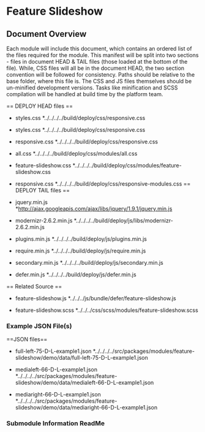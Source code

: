 # Feature Slideshow



## Document Overview

Each module will include this document, which contains an ordered list of the files required for the module. This manifest will be split into two sections - files in document HEAD & TAIL files (those loaded at the bottom of the file). While, CSS files will all be in the document HEAD, the two section convention will be followed for consistency. Paths should be relative to the base folder, where this file is. The CSS and JS files themselves should be un-minified development versions. Tasks like minification and SCSS compilation will be handled at build time by the platform team.


== DEPLOY HEAD files ==

* styles.css
	*../../../../build/deploy/css/responsive.css

* styles.css
	*../../../../build/deploy/css/responsive.css

* responsive.css
	*../../../../build/deploy/css/responsive.css

* all.css
	*../../../../build/deploy/css/modules/all.css

* feature-slideshow.css
	*../../../../build/deploy/css/modules/feature-slideshow.css

* responsive.css
	*../../../../build/deploy/css/responsive-modules.css
== DEPLOY TAIL files ==

* jquery.min.js
	*http://ajax.googleapis.com/ajax/libs/jquery/1.9.1/jquery.min.js

* modernizr-2.6.2.min.js
	*../../../../build/deploy/js/libs/modernizr-2.6.2.min.js

* plugins.min.js
	*../../../../build/deploy/js/plugins.min.js

* require.min.js
	*../../../../build/deploy/js/require.min.js

* secondary.min.js
	*../../../../build/deploy/js/secondary.min.js

* defer.min.js
	*../../../../build/deploy/js/defer.min.js

== Related Source ==

* feature-slideshow.js
	*../../../js/bundle/defer/feature-slideshow.js

* feature-slideshow.scss
	*../../../css/scss/modules/feature-slideshow.scss


### Example JSON File(s)


==JSON files==

* full-left-75-D-L-example1.json
	*../../../../src/packages/modules/feature-slideshow/demo/data/full-left-75-D-L-example1.json

* medialeft-66-D-L-example1.json
	*../../../../src/packages/modules/feature-slideshow/demo/data/medialeft-66-D-L-example1.json

* mediaright-66-D-L-example1.json
	*../../../../src/packages/modules/feature-slideshow/demo/data/mediaright-66-D-L-example1.json


### Submodule Information ReadMe

























